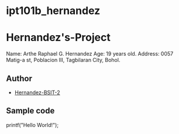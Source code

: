 # ipt101b_hernandez
# Hernandez's-Project
Name: Arthe Raphael G. Hernandez 
Age: 19 years old. 
Address: 0057 Matig-a st, Poblacion III, Tagbilaran City, Bohol. 
## Author
* [Hernandez-BSIT-2](https://github.com/RightyHardy7-BSIT-2)
## Sample code
printf("Hello World!");
